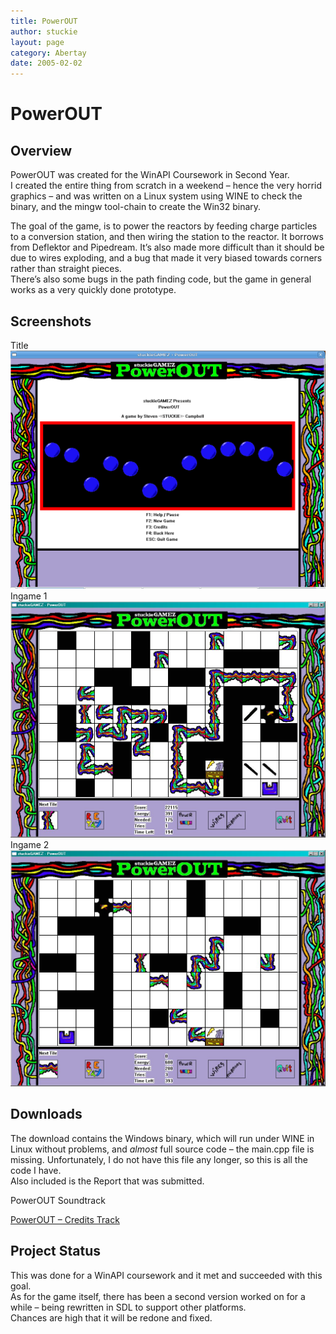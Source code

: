 ```yaml
---
title: PowerOUT
author: stuckie
layout: page
category: Abertay
date: 2005-02-02
---
```

# PowerOUT

## Overview

PowerOUT was created for the WinAPI Coursework in Second Year.  
I created the entire thing from scratch in a weekend &#8211; hence the very horrid graphics &#8211; and was written on a Linux system using WINE to check the binary, and the mingw tool-chain to create the Win32 binary.

The goal of the game, is to power the reactors by feeding charge particles to a conversion station, and then wiring the station to the reactor. It borrows from Deflektor and Pipedream. It&#8217;s also made more difficult than it should be due to wires exploding, and a bug that made it very biased towards corners rather than straight pieces.  
There&#8217;s also some bugs in the path finding code, but the game in general works as a very quickly done prototype.

## Screenshots

Title  
![Title](title.png)
Ingame 1  
![Ingame 1](ingame1.jpg)
Ingame 2  
![Ingame 2](ingame2.jpg)

## Downloads

The download contains the Windows binary, which will run under WINE in Linux without problems, and *almost* full source code &#8211; the main.cpp file is missing. Unfortunately, I do not have this file any longer, so this is all the code I have.  
Also included is the Report that was submitted.  
  
PowerOUT Soundtrack

[PowerOUT &#8211; Credits Track](https://soundcloud.com/steven-campbell-628493895/powerout-credits)

## Project Status

This was done for a WinAPI coursework and it met and succeeded with this goal.  
As for the game itself, there has been a second version worked on for a while &#8211; being rewritten in SDL to support other platforms.  
Chances are high that it will be redone and fixed.

